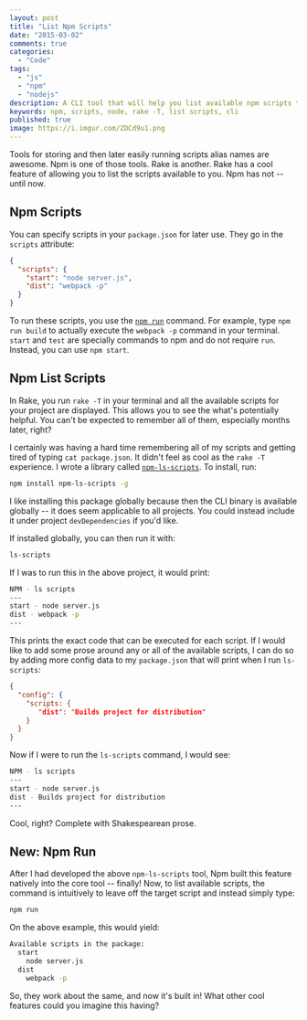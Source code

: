 ```yaml
---
layout: post
title: "List Npm Scripts"
date: "2015-03-02"
comments: true
categories:
  - "Code"
tags:
  - "js"
  - "npm"
  - "nodejs"
description: A CLI tool that will help you list available npm scripts to run.
keywords: npm, scripts, node, rake -T, list scripts, cli
published: true
image: https://i.imgur.com/ZDCd9u1.png
---
```


Tools for storing and then later easily running scripts alias names are awesome.  Npm is one of those tools.  Rake is another.  Rake has a cool feature of allowing you to list the scripts available to you.  Npm has not -- until now.

<!--more-->

## Npm Scripts

You can specify scripts in your `package.json` for later use.  They go in the `scripts` attribute:

```json
{
  "scripts": {
    "start": "node server.js",
    "dist": "webpack -p"
  }
}
```

To run these scripts, you use the [`npm run`](https://docs.npmjs.com/cli/run-script) command.  For example, type `npm run build` to actually execute the `webpack -p` command in your terminal.  `start` and `test` are specially commands to npm and do not require `run`.  Instead, you can use `npm start`.

## Npm List Scripts

In Rake, you run `rake -T` in your terminal and all the available scripts for your project are displayed.  This allows you to see the what's potentially helpful.  You can't be expected to remember all of them, especially months later, right?

I certainly was having a hard time remembering all of my scripts and getting tired of typing `cat package.json`.  It didn't feel as cool as the `rake -T` experience.  I wrote a library called [`npm-ls-scripts`](https://www.npmjs.com/package/npm-ls-scripts).  To install, run:

```bash
npm install npm-ls-scripts -g
```

I like installing this package globally because then the CLI binary is available globally -- it does seem applicable to all projects.  You could instead include it under project `devDependencies` if you'd like.

If installed globally, you can then run it with:

```bash
ls-scripts
```

If I was to run this in the above project, it would print:

```bash
NPM - ls scripts
---
start - node server.js
dist - webpack -p
---
```

This prints the exact code that can be executed for each script.  If I would like to add some prose around any or all of the available scripts, I can do so by adding more config data to my `package.json` that will print when I run `ls-scripts`:

```json
{
  "config": {
    "scripts: {
       "dist": "Builds project for distribution"
    }
  }
}
```

Now if I were to run the `ls-scripts` command, I would see:

```bash
NPM - ls scripts
---
start - node server.js
dist - Builds project for distribution
---
```

Cool, right?  Complete with Shakespearean prose.

## New: Npm Run

After I had developed the above `npm-ls-scripts` tool, Npm built this feature natively into the core tool -- finally!  Now, to list available scripts, the command is intuitively to leave off the target script and instead simply type:

```bash
npm run
```

On the above example, this would yield:

```bash
Available scripts in the package:
  start
    node server.js
  dist
    webpack -p
```

So, they work about the same, and now it's built in!  What other cool features could you imagine this having?

